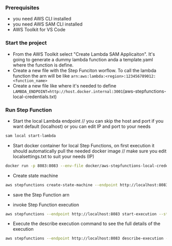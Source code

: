 ### Prerequisites

- you need AWS CLI installed
- you need AWS SAM CLI installed
- AWS Toolkit for VS Code

### Start the project
- From the AWS Toolkit select "Create Lambda SAM Applicaiton". It's going to generate a dummy lambda function anda a template.yaml where the function is define.
- Create a new file with the Step Funciton worflow. To call the lambda function the arn will be like `arn:aws:lambda:<region>:123456789012:<function_name>`
- Create a new file like where it's needed to define `LAMBDA_ENDPOINT=http://host.docker.internal:3001`(aws-stepfunctions-local-credentials.txt)



### Run Step Function

- Start the local Lambda endpoint // you can skip the host and port if you want default (localhost) or you can edit IP and port to your needs
```bash
sam local start-lambda
```

- Start docker container for local Step Functions, on first execution it should automatically pull the needed docker image // make sure you edit localsettings.txt to suit your needs (IP)
```bash
docker run -p 8083:8083 --env-file docker/aws-stepfunctions-local-credentials.txt amazon/aws-stepfunctions-local
``` 

- Create state machine
```bash
aws stepfunctions create-state-machine --endpoint http://localhost:8083 --definition file://StateMachine.json --name "HelloFromLocalStepFunctions" --role-arn "arn:aws:iam::012345678901:role/DummyRole"
```

- save the Step Function arn

- invoke Step Function execution
```bash
aws stepfunctions --endpoint http://localhost:8083 start-execution --state-machine <stepFunctionArn> --name test
```

- Execute the describe execution command to see the full details of the execution
```bash
aws stepfunctions --endpoint http://localhost:8083 describe-execution --execution-arn <stepFunctionArn>:test
``` 
